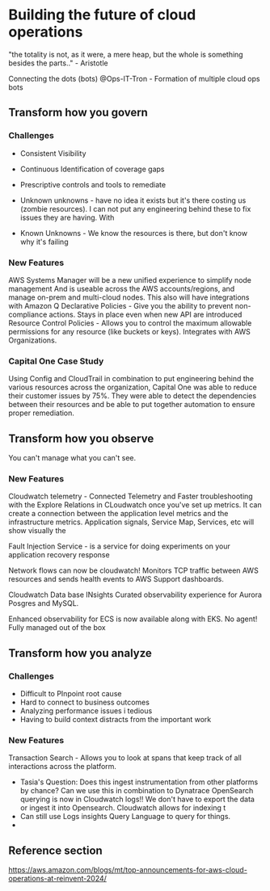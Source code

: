 # Building the future of cloud operations

"the totality is not, as it were, a mere heap, but the whole is something besides the parts.." - Aristotle

Connecting the dots (bots) 
@Ops-IT-Tron - Formation of multiple cloud ops bots

## Transform how you govern
### Challenges 
- Consistent Visibility
- Continuous Identification of coverage gaps
- Prescriptive controls and tools to remediate

- Unknown unknowns - have no idea it exists but it's there costing us (zombie resources). I can not put any engineering behind these to fix issues they are having. With 
- Known Unknowns - We know the resources is there, but don't know why it's failing

### New Features
AWS Systems Manager will be a new unified experience to simplify node management And is useable across the AWS accounts/regions, and manage on-prem and multi-cloud nodes. This also will have integrations with Amazon Q
Declarative Policies - Give you the ability to prevent non-compliance actions. Stays in place even when new API are introduced 
Resource Control Policies - Allows you to control the maximum allowable permissions for any resource (like buckets or keys). Integrates with AWS Organizations.

### Capital One Case Study
Using Config and CloudTrail in combination to put engineering behind the various resources across the organization, Capital One was able to reduce their customer issues by 75%. They were able to detect the dependencies between their resources and be able to put together automation to ensure proper remediation.


## Transform how you observe
You can't manage what you can't see. 

### New Features
Cloudwatch telemetry - Connected Telemetry and Faster troubleshooting with the Explore Relations in CLoudwatch once you've set up metrics. It can create a connection between the application level metrics and the infrastructure metrics. Application signals, Service Map, Services, etc will show visually the 

Fault Injection Service - is a service for doing experiments on your application recovery response

Network flows can now be cloudwatch! Monitors TCP traffic between AWS resources and sends health events to AWS Support dashboards.

Cloudwatch Data base INsights Curated observability experience for Aurora Posgres and MySQL.

Enhanced observability for ECS is now available along with EKS. No agent! Fully managed out of the box



## Transform how you analyze

### Challenges
- Difficult to PInpoint root cause
- Hard to connect to business outcomes
- Analyzing performance issues i tedious
- Having to build context distracts from the important work



### New Features
Transaction Search - Allows you to look at spans that keep track of all interactions across the platform.
- Tasia's Question: Does this ingest instrumentation from other platforms by chance? Can we use this in combination to Dynatrace
OpenSearch querying is now in Cloudwatch logs!! We don't have to export the data or ingest it into Opensearch.
Cloudwatch allows for indexing t
- Can still use Logs insights Query Language to query for things.
- 


## Reference section
https://aws.amazon.com/blogs/mt/top-announcements-for-aws-cloud-operations-at-reinvent-2024/

